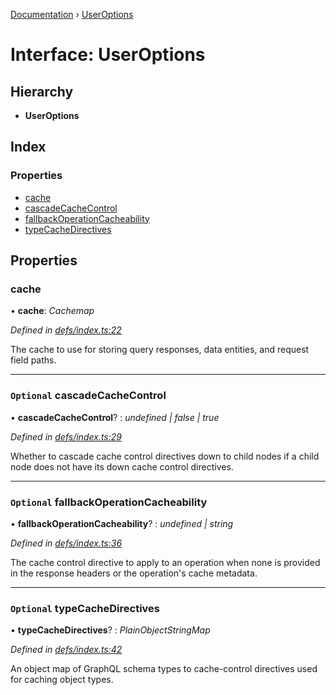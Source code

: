 [Documentation](../README.md) › [UserOptions](useroptions.md)

# Interface: UserOptions

## Hierarchy

* **UserOptions**

## Index

### Properties

* [cache](useroptions.md#cache)
* [cascadeCacheControl](useroptions.md#optional-cascadecachecontrol)
* [fallbackOperationCacheability](useroptions.md#optional-fallbackoperationcacheability)
* [typeCacheDirectives](useroptions.md#optional-typecachedirectives)

## Properties

###  cache

• **cache**: *Cachemap*

*Defined in [defs/index.ts:22](https://github.com/badbatch/graphql-box/blob/7c5a3cd/packages/cache-manager/src/defs/index.ts#L22)*

The cache to use for storing query responses, data entities,
and request field paths.

___

### `Optional` cascadeCacheControl

• **cascadeCacheControl**? : *undefined | false | true*

*Defined in [defs/index.ts:29](https://github.com/badbatch/graphql-box/blob/7c5a3cd/packages/cache-manager/src/defs/index.ts#L29)*

Whether to cascade cache control directives down to
child nodes if a child node does not have its down
cache control directives.

___

### `Optional` fallbackOperationCacheability

• **fallbackOperationCacheability**? : *undefined | string*

*Defined in [defs/index.ts:36](https://github.com/badbatch/graphql-box/blob/7c5a3cd/packages/cache-manager/src/defs/index.ts#L36)*

The cache control directive to apply to an operation
when none is provided in the response headers or the
operation's cache metadata.

___

### `Optional` typeCacheDirectives

• **typeCacheDirectives**? : *PlainObjectStringMap*

*Defined in [defs/index.ts:42](https://github.com/badbatch/graphql-box/blob/7c5a3cd/packages/cache-manager/src/defs/index.ts#L42)*

An object map of GraphQL schema types to cache-control
directives used for caching object types.
